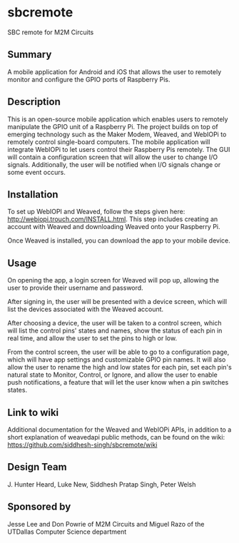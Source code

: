 # sbcremote
SBC remote for M2M Circuits

## Summary

A mobile application for Android and iOS that allows the user to remotely monitor and configure the GPIO ports of Raspberry Pis.

## Description

This is an open-source mobile application which enables users to remotely manipulate the GPIO unit of a Raspberry Pi. The project builds on top of emerging technology such as the Maker Modem, Weaved, and WebIOPi to remotely control single-board computers. The mobile application will integrate WebIOPi to let users control their Raspberry Pis remotely. The GUI will contain a configuration screen that will allow the user to change I/O signals. Additionally, the user will be notified when I/O signals change or some event occurs.

## Installation

To set up WebIOPI and Weaved, follow the steps given here: http://webiopi.trouch.com/INSTALL.html. This step includes creating an account with Weaved and downloading Weaved onto your Raspberry Pi.

Once Weaved is installed, you can download the app to your mobile device.

## Usage

On opening the app, a login screen for Weaved will pop up, allowing the user to provide their username and password.

After signing in, the user will be presented with a device screen, which will list the devices associated with the Weaved account.

After choosing a device, the user will be taken to a control screen, which will list the control pins' states and names, show the status of each pin in real time, and allow the user to set the pins to high or low.

From the control screen, the user will be able to go to a configuration page, which will have app settings and customizable GPIO pin names. It will also allow the user to rename the high and low states for each pin, set each pin's natural state to Monitor, Control, or Ignore, and allow the user to enable push notifications, a feature that will let the user know when a pin switches states.

## Link to wiki
Additional documentation for the Weaved and WebIOPi APIs, in addition to a short explanation of weavedapi public methods, can be found on the wiki:
https://github.com/siddhesh-singh/sbcremote/wiki

##  Design Team
J. Hunter Heard,
Luke New,
Siddhesh Pratap Singh,
Peter Welsh

## Sponsored by

Jesse Lee and Don Powrie of M2M Circuits and Miguel Razo of the UTDallas Computer Science department
